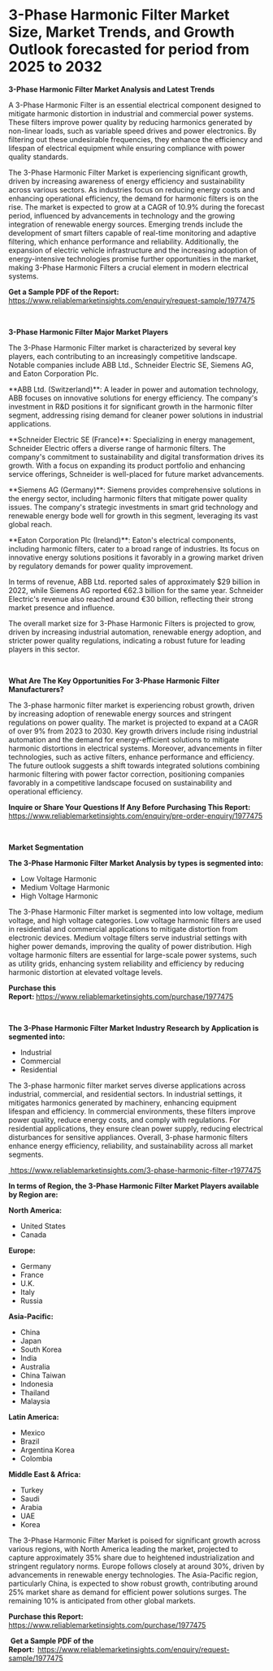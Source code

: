 <p><h1>3-Phase Harmonic Filter Market Size, Market Trends, and Growth Outlook forecasted for period from 2025 to 2032</h1></p><p><strong>3-Phase Harmonic Filter Market Analysis and Latest Trends</strong></p>
<p><p>A 3-Phase Harmonic Filter is an essential electrical component designed to mitigate harmonic distortion in industrial and commercial power systems. These filters improve power quality by reducing harmonics generated by non-linear loads, such as variable speed drives and power electronics. By filtering out these undesirable frequencies, they enhance the efficiency and lifespan of electrical equipment while ensuring compliance with power quality standards.</p><p>The 3-Phase Harmonic Filter Market is experiencing significant growth, driven by increasing awareness of energy efficiency and sustainability across various sectors. As industries focus on reducing energy costs and enhancing operational efficiency, the demand for harmonic filters is on the rise. The market is expected to grow at a CAGR of 10.9% during the forecast period, influenced by advancements in technology and the growing integration of renewable energy sources. Emerging trends include the development of smart filters capable of real-time monitoring and adaptive filtering, which enhance performance and reliability. Additionally, the expansion of electric vehicle infrastructure and the increasing adoption of energy-intensive technologies promise further opportunities in the market, making 3-Phase Harmonic Filters a crucial element in modern electrical systems.</p></p>
<p><strong>Get a Sample PDF of the Report:&nbsp;</strong> <a href="https://www.reliablemarketinsights.com/enquiry/request-sample/1977475?utm_campaign=3281&utm_medium=2&utm_source=Github&utm_content=ia&utm_term=12042025&utm_id=3-phase-harmonic-filter">https://www.reliablemarketinsights.com/enquiry/request-sample/1977475</a></p>
<p>&nbsp;</p>
<p><strong>3-Phase Harmonic Filter Major Market Players</strong></p>
<p><p>The 3-Phase Harmonic Filter market is characterized by several key players, each contributing to an increasingly competitive landscape. Notable companies include ABB Ltd., Schneider Electric SE, Siemens AG, and Eaton Corporation Plc.</p><p>**ABB Ltd. (Switzerland)**: A leader in power and automation technology, ABB focuses on innovative solutions for energy efficiency. The company's investment in R&D positions it for significant growth in the harmonic filter segment, addressing rising demand for cleaner power solutions in industrial applications.</p><p>**Schneider Electric SE (France)**: Specializing in energy management, Schneider Electric offers a diverse range of harmonic filters. The company's commitment to sustainability and digital transformation drives its growth. With a focus on expanding its product portfolio and enhancing service offerings, Schneider is well-placed for future market advancements.</p><p>**Siemens AG (Germany)**: Siemens provides comprehensive solutions in the energy sector, including harmonic filters that mitigate power quality issues. The company's strategic investments in smart grid technology and renewable energy bode well for growth in this segment, leveraging its vast global reach.</p><p>**Eaton Corporation Plc (Ireland)**: Eaton's electrical components, including harmonic filters, cater to a broad range of industries. Its focus on innovative energy solutions positions it favorably in a growing market driven by regulatory demands for power quality improvement.</p><p>In terms of revenue, ABB Ltd. reported sales of approximately $29 billion in 2022, while Siemens AG reported €62.3 billion for the same year. Schneider Electric's revenue also reached around €30 billion, reflecting their strong market presence and influence. </p><p>The overall market size for 3-Phase Harmonic Filters is projected to grow, driven by increasing industrial automation, renewable energy adoption, and stricter power quality regulations, indicating a robust future for leading players in this sector.</p></p>
<p>&nbsp;</p>
<p><strong>What Are The Key Opportunities For 3-Phase Harmonic Filter Manufacturers?</strong></p>
<p><p>The 3-phase harmonic filter market is experiencing robust growth, driven by increasing adoption of renewable energy sources and stringent regulations on power quality. The market is projected to expand at a CAGR of over 9% from 2023 to 2030. Key growth drivers include rising industrial automation and the demand for energy-efficient solutions to mitigate harmonic distortions in electrical systems. Moreover, advancements in filter technologies, such as active filters, enhance performance and efficiency. The future outlook suggests a shift towards integrated solutions combining harmonic filtering with power factor correction, positioning companies favorably in a competitive landscape focused on sustainability and operational efficiency.</p></p>
<p><strong>Inquire or Share Your Questions If Any Before Purchasing This Report:</strong> <a href="https://www.reliablemarketinsights.com/enquiry/pre-order-enquiry/1977475?utm_campaign=3281&utm_medium=2&utm_source=Github&utm_content=ia&utm_term=12042025&utm_id=3-phase-harmonic-filter">https://www.reliablemarketinsights.com/enquiry/pre-order-enquiry/1977475</a></p>
<p>&nbsp;</p>
<p><strong>Market Segmentation</strong></p>
<p><strong>The 3-Phase Harmonic Filter Market Analysis by types is segmented into:</strong></p>
<p><ul><li>Low Voltage Harmonic</li><li>Medium Voltage Harmonic</li><li>High Voltage Harmonic</li></ul></p>
<p><p>The 3-Phase Harmonic Filter market is segmented into low voltage, medium voltage, and high voltage categories. Low voltage harmonic filters are used in residential and commercial applications to mitigate distortion from electronic devices. Medium voltage filters serve industrial settings with higher power demands, improving the quality of power distribution. High voltage harmonic filters are essential for large-scale power systems, such as utility grids, enhancing system reliability and efficiency by reducing harmonic distortion at elevated voltage levels.</p></p>
<p><strong>Purchase this Report:&nbsp;</strong><a href="https://www.reliablemarketinsights.com/purchase/1977475?utm_campaign=3281&utm_medium=2&utm_source=Github&utm_content=ia&utm_term=12042025&utm_id=3-phase-harmonic-filter">https://www.reliablemarketinsights.com/purchase/1977475</a></p>
<p>&nbsp;</p>
<p><strong>The 3-Phase Harmonic Filter Market Industry Research by Application is segmented into:</strong></p>
<p><ul><li>Industrial</li><li>Commercial</li><li>Residential</li></ul></p>
<p><p>The 3-phase harmonic filter market serves diverse applications across industrial, commercial, and residential sectors. In industrial settings, it mitigates harmonics generated by machinery, enhancing equipment lifespan and efficiency. In commercial environments, these filters improve power quality, reduce energy costs, and comply with regulations. For residential applications, they ensure clean power supply, reducing electrical disturbances for sensitive appliances. Overall, 3-phase harmonic filters enhance energy efficiency, reliability, and sustainability across all market segments.</p></p>
<p><a href="https://www.reliablemarketinsights.com/3-phase-harmonic-filter-r1977475?utm_campaign=3281&utm_medium=2&utm_source=Github&utm_content=ia&utm_term=12042025&utm_id=3-phase-harmonic-filter">&nbsp;https://www.reliablemarketinsights.com/3-phase-harmonic-filter-r1977475</a></p>
<p><strong>In terms of Region, the 3-Phase Harmonic Filter Market Players available by Region are:</strong></p>
<p>
    <p> <strong> North America: </strong>
        <ul>
            <li>United States</li>
            <li>Canada</li>
        </ul>
        </p> 
    <p> <strong> Europe: </strong>
        <ul>
            <li>Germany</li>
            <li>France</li>
            <li>U.K.</li>
            <li>Italy</li>
            <li>Russia</li>
        </ul>
        </p> 
    <p> <strong> Asia-Pacific: </strong>
        <ul>
            <li>China</li>
            <li>Japan</li>
            <li>South Korea</li>
            <li>India</li>
            <li>Australia</li>
            <li>China Taiwan</li>
            <li>Indonesia</li>
            <li>Thailand</li>
            <li>Malaysia</li>
        </ul>
        </p> 
    <p> <strong> Latin America: </strong>
        <ul>
            <li>Mexico</li>
            <li>Brazil</li>
            <li>Argentina Korea</li>
            <li>Colombia</li>
        </ul>
        </p> 
    <p> <strong> Middle East & Africa: </strong>
        <ul>
            <li>Turkey</li>
            <li>Saudi</li>
            <li>Arabia</li>
            <li>UAE</li>
            <li>Korea</li>
        </ul>
    </p>
    </p>
<p><p>The 3-Phase Harmonic Filter Market is poised for significant growth across various regions, with North America leading the market, projected to capture approximately 35% share due to heightened industrialization and stringent regulatory norms. Europe follows closely at around 30%, driven by advancements in renewable energy technologies. The Asia-Pacific region, particularly China, is expected to show robust growth, contributing around 25% market share as demand for efficient power solutions surges. The remaining 10% is anticipated from other global markets.</p></p>
<p><strong>Purchase this Report: </strong><a href="https://www.reliablemarketinsights.com/purchase/1977475?utm_campaign=3281&utm_medium=2&utm_source=Github&utm_content=ia&utm_term=12042025&utm_id=3-phase-harmonic-filter">https://www.reliablemarketinsights.com/purchase/1977475</a></p>
<p>&nbsp;<strong>Get a Sample PDF of the Report:&nbsp;&nbsp;</strong><a href="https://www.reliablemarketinsights.com/enquiry/request-sample/1977475?utm_campaign=3281&utm_medium=2&utm_source=Github&utm_content=ia&utm_term=12042025&utm_id=3-phase-harmonic-filter">https://www.reliablemarketinsights.com/enquiry/request-sample/1977475</a></p>
<p><strong></strong></p>
<p><p></p><p></p><p></p></p>